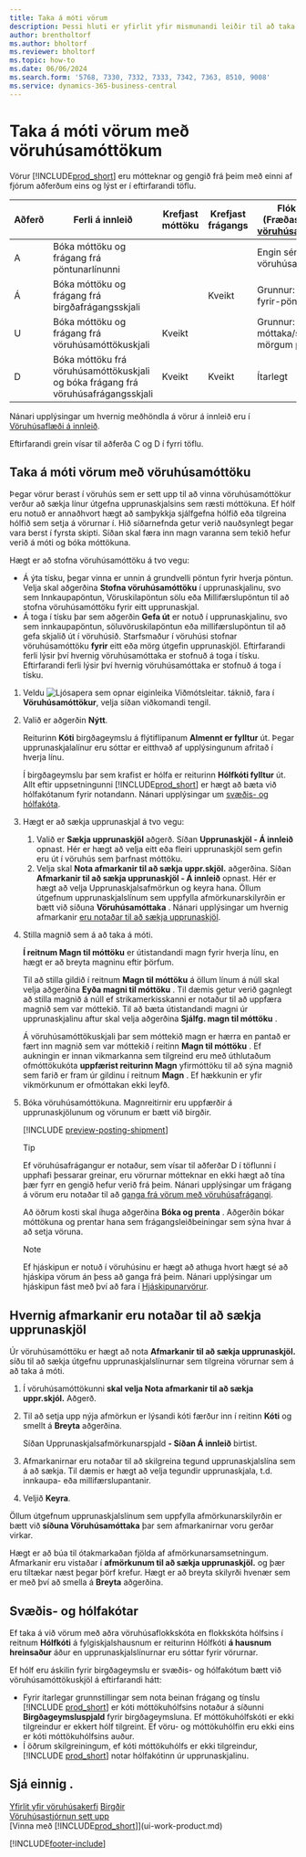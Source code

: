 ```yaml
---
title: Taka á móti vörum
description: Þessi hluti er yfirlit yfir mismunandi leiðir til að taka á móti vörum í vöruhúsi með vöruhúsamóttöku.
author: brentholtorf
ms.author: bholtorf
ms.reviewer: bholtorf
ms.topic: how-to
ms.date: 06/06/2024
ms.search.form: '5768, 7330, 7332, 7333, 7342, 7363, 8510, 9008'
ms.service: dynamics-365-business-central
---
```

# Taka á móti vörum með vöruhúsamóttökum

Vörur [!INCLUDE[prod_short](includes/prod_short.md)] eru mótteknar og gengið frá þeim með einni af fjórum aðferðum eins og lýst er í eftirfarandi töflu.

|Aðferð|Ferli á innleið|Krefjast móttöku|Krefjast frágangs|Flóknarastig (Fræðast meira um [vöruhúsakerfisyfirlit](design-details-warehouse-management.md))|  
|------------|---------------------|--------------|----------------|------------|  
|A|Bóka móttöku og frágang frá pöntunarlínunni|||Engin sérstök vöruhúsaaðgerð.|  
|Á|Bóka móttöku og frágang frá birgðafrágangsskjali||Kveikt|Grunnur: Pöntun-fyrir-pöntun.|  
|U|Bóka móttöku og frágang frá vöruhúsamóttökuskjali|Kveikt||Grunnur: Bókuð móttaka/sending í mörgum pöntunum.|  
|D|Bóka móttöku frá vöruhúsamóttökuskjali og bóka frágang frá vöruhúsafrágangsskjali|Kveikt|Kveikt|Ítarlegt|  

Nánari upplýsingar um hvernig meðhöndla á vörur á innleið eru í [Vöruhúsaflæði á innleið](design-details-inbound-warehouse-flow.md).

Eftirfarandi grein vísar til aðferða C og D í fyrri töflu.

## Taka á móti vörum með vöruhúsamóttöku

Þegar vörur berast í vöruhús sem er sett upp til að vinna vöruhúsamóttökur verður að sækja línur útgefna upprunaskjalsins sem ræsti móttökuna. Ef hólf eru notuð er annaðhvort hægt að samþykkja sjálfgefna hólfið eða tilgreina hólfið sem setja á vörurnar í. Hið síðarnefnda getur verið nauðsynlegt þegar vara berst í fyrsta skipti. Síðan skal færa inn magn varanna sem tekið hefur verið á móti og bóka móttökuna.  

Hægt er að stofna vöruhúsamóttöku á tvo vegu:

* Á ýta tísku, þegar vinna er unnin á grundvelli pöntun fyrir hverja pöntun. Velja skal aðgerðina **Stofna vöruhúsamóttöku** í upprunaskjalinu, svo sem Innkaupapöntun, Vöruskilapöntun sölu eða Millifærslupöntun til að stofna vöruhúsamóttöku fyrir eitt upprunaskjal.
* Á toga í tísku þar sem aðgerðin **Gefa út** er notuð í upprunaskjalinu, svo sem innkaupapöntun, söluvöruskilapöntun eða millifærslupöntun til að gefa skjalið út í vöruhúsið. Starfsmaður í vöruhúsi stofnar vöruhúsamóttöku **fyrir** eitt eða mörg útgefin upprunaskjöl. Eftirfarandi ferli lýsir því hvernig vöruhúsamóttaka er stofnuð á toga í tísku. Eftirfarandi ferli lýsir því hvernig vöruhúsamóttaka er stofnuð á toga í tísku.

1. Veldu ![Ljósapera sem opnar eiginleika Viðmótsleitar.](media/ui-search/search_small.png "Segðu mér hvað þú vilt gera") táknið, fara í **Vöruhúsamóttökur**, velja síðan viðkomandi tengil.  
2. Valið er aðgerðin **Nýtt**.  

    Reiturinn **Kóti** birgðageymslu á flýtiflipanum **Almennt er fylltur** út. Þegar upprunaskjalalínur eru sóttar er eitthvað af upplýsingunum afritað í hverja línu.

    Í birgðageymslu þar sem krafist er hólfa er reiturinn **Hólfkóti fylltur** út. Allt eftir uppsetningunni [!INCLUDE[prod_short](includes/prod_short.md)]  er hægt að bæta við hólfakótanum fyrir notandann. Nánari upplýsingar um [svæðis- og hólfakóta](warehouse-how-receive-items.md#zone-and-bin-codes).  

3. Hægt er að sækja upprunaskjal á tvo vegu:

    1. Valið er **Sækja upprunaskjöl** aðgerð. Síðan **Upprunaskjöl - Á innleið** opnast. Hér er hægt að velja eitt eða fleiri upprunaskjöl sem gefin eru út í vöruhús sem þarfnast móttöku.
    2. Velja skal **Nota afmarkanir til að sækja uppr.skjöl.** aðgerðina. Síðan **Afmarkanir til að sækja upprunaskjöl - Á innleið** opnast. Hér er hægt að velja Upprunaskjalsafmörkun og keyra hana. Öllum útgefnum upprunaskjalslínum sem uppfylla afmörkunarskilyrðin er bætt við síðuna **Vöruhúsamóttaka** . Nánari upplýsingar um hvernig afmarkanir [eru notaðar til að sækja upprunaskjöl](warehouse-how-receive-items.md#how-to-use-filters-to-get-source-documents).

4. Stilla magnið sem á að taka á móti.

     **Í reitnum Magn til móttöku** er útistandandi magn fyrir hverja línu, en hægt er að breyta magninu eftir þörfum. 

    Til að stilla gildið í reitnum **Magn til móttöku** á öllum línum á núll skal velja aðgerðina **Eyða magni til móttöku** . Til dæmis getur verið gagnlegt að stilla magnið á núll ef strikamerkisskanni er notaður til að uppfæra magnið sem var móttekið. Til að bæta útistandandi magni úr upprunaskjalinu aftur skal velja aðgerðina **Sjálfg. magn til móttöku** .  

    Á vöruhúsamóttökuskjali þar sem móttekið magn er hærra en pantað er fært inn magnið sem var móttekið í reitinn **Magn til móttöku** . Ef aukningin er innan vikmarkanna sem tilgreind eru með úthlutaðum ofmóttökukóta **uppfærist reiturinn Magn** yfirmóttöku til að sýna magnið sem farið er fram úr gildinu í reitnum **Magn** . Ef hækkunin er yfir vikmörkunum er ofmóttakan ekki leyfð.

5. Bóka vöruhúsamóttökuna. Magnreitirnir eru uppfærðir á upprunaskjölunum og vörunum er bætt við birgðir.  

    [!INCLUDE [preview-posting-shipment](includes/preview-posting-shipment.md)]

    > [!TIP]
    > Ef vöruhúsafrágangur er notaður, sem vísar til aðferðar D í töflunni í upphafi þessarar greinar, eru vörurnar mótteknar en ekki hægt að tína þær fyrr en gengið hefur verið frá þeim. Nánari upplýsingar um frágang á vörum eru notaðar til að [ganga frá vörum með vöruhúsafrágangi](warehouse-how-to-put-items-away-with-warehouse-put-aways.md).
    >
    > Að öðrum kosti skal íhuga aðgerðina **Bóka og prenta** . Aðgerðin bókar móttökuna og prentar hana sem frágangsleiðbeiningar sem sýna hvar á að setja vöruna.

    > [!NOTE]  
    > Ef hjáskipun er notuð í vöruhúsinu er hægt að athuga hvort hægt sé að hjáskipa vörum án þess að ganga frá þeim. Nánari upplýsingar um hjáskipun fást með því að fara í [Hjáskipunarvörur](warehouse-how-to-cross-dock-items.md).

## Hvernig afmarkanir eru notaðar til að sækja upprunaskjöl

Úr vöruhúsamóttöku er hægt að nota **Afmarkanir til að sækja upprunaskjöl.** síðu til að sækja útgefnu upprunaskjalslínurnar sem tilgreina vörurnar sem á að taka á móti.

1. Í vöruhúsamóttökunni **skal velja Nota afmarkanir til að sækja uppr.skjól.** Aðgerð.
2. Til að setja upp nýja afmörkun er lýsandi kóti færður inn í reitinn **Kóti** og smellt á **Breyta** aðgerðina.

    Síðan Upprunaskjalsafmörkunarspjald **- Síðan Á innleið** birtist.

3. Afmarkanirnar eru notaðar til að skilgreina tegund upprunaskjalslína sem á að sækja. Til dæmis er hægt að velja tegundir upprunaskjala, t.d. innkaupa- eða millifærslupantanir.
4. Veljið **Keyra**.  

Öllum útgefnum upprunaskjalslínum sem uppfylla afmörkunarskilyrðin er bætt við **síðuna Vöruhúsamóttaka** þar sem afmarkanirnar voru gerðar virkar.

Hægt er að búa til ótakmarkaðan fjölda af afmörkunarsamsetningum. Afmarkanir eru vistaðar í **afmörkunum til að sækja upprunaskjöl.** og þær eru tiltækar næst þegar þörf krefur. Hægt er að breyta skilyrði hvenær sem er með því að smella á **Breyta** aðgerðina.

## Svæðis- og hólfakótar

Ef taka á við vörum með aðra vöruhúsaflokkskóta en flokkskóta hólfsins í reitnum **Hólfkóti** á fylgiskjalshausnum er reiturinn Hólfkóti **á hausnum hreinsaður** áður en upprunaskjalslínurnar eru sóttar fyrir vörurnar.  
<!-- TBD, table with comparison of various options-->

Ef hólf eru áskilin fyrir birgðageymslu er svæðis- og hólfakótum bætt við vöruhúsamóttökuskjöl á eftirfarandi hátt:

* Fyrir ítarlegar grunnstillingar sem nota beinan frágang og tínslu [!INCLUDE [prod_short](includes/prod_short.md)]  er kóti móttökuhólfsins notaður á síðunni **Birgðageymsluspjald** fyrir birgðageymsluna. Ef móttökuhólfskóti er ekki tilgreindur er ekkert hólf tilgreint. Ef vöru- og móttökuhólfin eru ekki eins er kóti móttökuhólfsins auður.
* Í öðrum skilgreiningum, ef kóti móttökuhólfs er ekki tilgreindur, [!INCLUDE [prod_short](includes/prod_short.md)]  notar hólfakótinn úr upprunaskjalinu.

## Sjá einnig .

[Yfirlit yfir vöruhúsakerfi](design-details-warehouse-management.md)
[Birgðir](inventory-manage-inventory.md)  
[Vöruhúsastjórnun sett upp](warehouse-setup-warehouse.md)  
[Vinna með [!INCLUDE[prod_short](includes/prod_short.md)]](ui-work-product.md)  

[!INCLUDE[footer-include](includes/footer-banner.md)]
